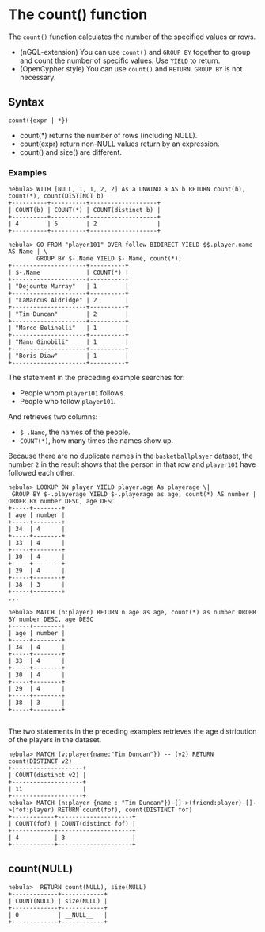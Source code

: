 # The count() function

The `count()` function calculates the number of the specified values or rows.

- (nGQL-extension) You can use `count()` and `GROUP BY` together to group and count the number of specific values. Use `YIELD` to return.
- (OpenCypher style) You can use `count()` and `RETURN`. `GROUP BY` is not necessary.

## Syntax

```ngql
count({expr | *})
```

- count(*) returns the number of rows (including NULL).
- count(expr) return non-NULL values return by an expression.
- count() and size() are different.

### Examples

```ngql
nebula> WITH [NULL, 1, 1, 2, 2] As a UNWIND a AS b RETURN count(b), count(*), count(DISTINCT b)
+----------+----------+-------------------+
| COUNT(b) | COUNT(*) | COUNT(distinct b) |
+----------+----------+-------------------+
| 4        | 5        | 2                 |
+----------+----------+-------------------+
```

```ngql
nebula> GO FROM "player101" OVER follow BIDIRECT YIELD $$.player.name AS Name | \
        GROUP BY $-.Name YIELD $-.Name, count(*);
+---------------------+----------+
| $-.Name             | COUNT(*) |
+---------------------+----------+
| "Dejounte Murray"   | 1        |
+---------------------+----------+
| "LaMarcus Aldridge" | 2        |
+---------------------+----------+
| "Tim Duncan"        | 2        |
+---------------------+----------+
| "Marco Belinelli"   | 1        |
+---------------------+----------+
| "Manu Ginobili"     | 1        |
+---------------------+----------+
| "Boris Diaw"        | 1        |
+---------------------+----------+
```

The statement in the preceding example searches for:

* People whom `player101` follows.
* People who follow `player101`.

And retrieves two columns:

* `$-.Name`, the names of the people.
* `COUNT(*)`, how many times the names show up.

Because there are no duplicate names in the `basketballplayer` dataset, the number `2` in the result shows that the person in that row and `player101` have followed each other.

```ngql
nebula> LOOKUP ON player YIELD player.age As playerage \|
 GROUP BY $-.playerage YIELD $-.playerage as age, count(*) AS number | ORDER BY number DESC, age DESC
+-----+--------+
| age | number |
+-----+--------+
| 34  | 4      |
+-----+--------+
| 33  | 4      |
+-----+--------+
| 30  | 4      |
+-----+--------+
| 29  | 4      |
+-----+--------+
| 38  | 3      |
+-----+--------+
...

nebula> MATCH (n:player) RETURN n.age as age, count(*) as number ORDER BY number DESC, age DESC
+-----+--------+
| age | number |
+-----+--------+
| 34  | 4      |
+-----+--------+
| 33  | 4      |
+-----+--------+
| 30  | 4      |
+-----+--------+
| 29  | 4      |
+-----+--------+
| 38  | 3      |
+-----+--------+


```

The two statements in the preceding examples retrieves the age distribution of the players in the dataset.

```ngql
nebula> MATCH (v:player{name:"Tim Duncan"}) -- (v2) RETURN count(DISTINCT v2)
+--------------------+
| COUNT(distinct v2) |
+--------------------+
| 11                 |
+--------------------+
nebula> MATCH (n:player {name : "Tim Duncan"})-[]->(friend:player)-[]->(fof:player) RETURN count(fof), count(DISTINCT fof)
+------------+---------------------+
| COUNT(fof) | COUNT(distinct fof) |
+------------+---------------------+
| 4          | 3                   |
+------------+---------------------+

```

## count(NULL)

```ngql
nebula>  RETURN count(NULL), size(NULL)
+-------------+------------+
| COUNT(NULL) | size(NULL) |
+-------------+------------+
| 0           | __NULL__   |
+-------------+------------+
```
